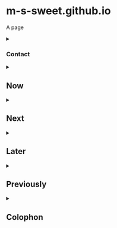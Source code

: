 # m-s-sweet.github.io
A page

<details>
  <summary><h3>Contact</h3></summary>
    
  Text

</details>

<details>
  <summary><h2>Now</h2></summary>
    
  Text

</details>

<details>
  <summary><h2>Next</h2></summary>
    
  Text

</details>

<details>
  <summary><h2>Later</h2></summary>
    
  Text

</details>

<details>
  <summary><h2>Previously</h2></summary>
    
  Text

</details>

<details>
  <summary><h2>Colophon</h2></summary>
    
  Text

</details>
